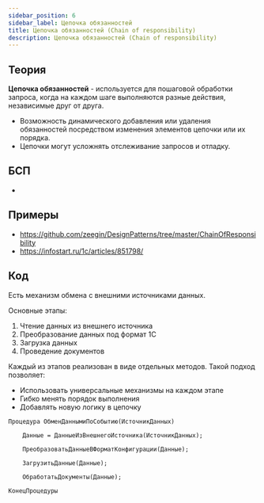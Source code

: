 ```yaml
---
sidebar_position: 6
sidebar_label: Цепочка обязанностей
title: Цепочка обязанностей (Chain of responsibility)
description: Цепочка обязанностей (Chain of responsibility)
---
```

## Теория
**Цепочка обязанностей** - используется для пошаговой обработки запроса, когда на каждом шаге выполняются разные действия, независимые друг от друга.

- Возможность динамического добавления или удаления обязанностей посредством изменения элементов цепочки или их порядка.
- Цепочки могут усложнять отслеживание запросов и отладку.
## БСП
- 
## Примеры
- https://github.com/zeegin/DesignPatterns/tree/master/ChainOfResponsibility
- https://infostart.ru/1c/articles/851798/
## Код
Есть механизм обмена с внешними источниками данных.

Основные этапы:
1. Чтение данных из внешнего источника
2. Преобразование данных под формат 1С
3. Загрузка данных
4. Проведение документов

Каждый из этапов реализован в виде отдельных методов. Такой подход позволяет:

- Использовать универсальные механизмы на каждом этапе
- Гибко менять порядок выполнения
- Добавлять новую логику в цепочку
```
Процедура ОбменДаннымиПоСобытию(ИсточникДанных)

    Данные = ДанныеИзВнешнегоИсточника(ИсточникДанных);
    
    ПреобразоватьДанныеВФорматКонфигурации(Данные);
    
    ЗагрузитьДанные(Данные);

    ОбработатьДокументы(Данные);

КонецПроцедуры
```